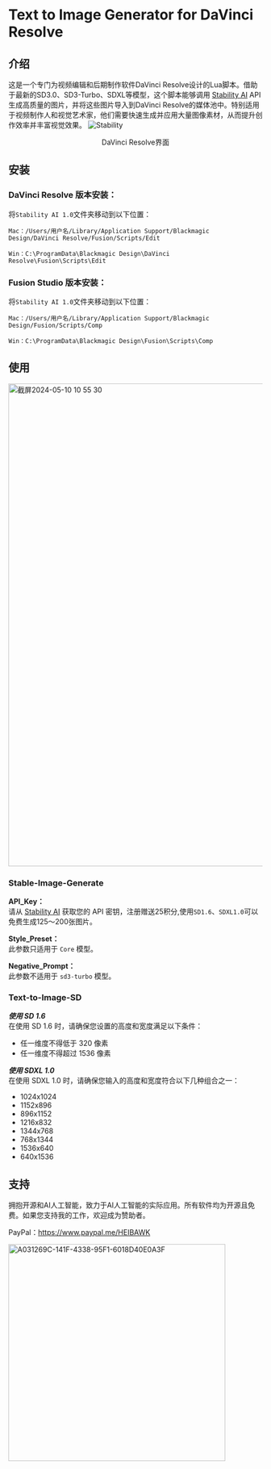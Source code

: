 # Text to Image Generator for DaVinci Resolve

## 介绍
这是一个专门为视频编辑和后期制作软件DaVinci Resolve设计的Lua脚本。借助于最新的SD3.0、SD3-Turbo、SDXL等模型，这个脚本能够调用 [Stability AI](https://stability.ai/) API生成高质量的图片，并将这些图片导入到DaVinci Resolve的媒体池中。特别适用于视频制作人和视觉艺术家，他们需要快速生成并应用大量图像素材，从而提升创作效率并丰富视觉效果。
![Stability](https://github.com/2445868686/Davinci-Resolve-SD-Text-to-Image/assets/50979290/a5e6a601-062a-45d1-9000-27c2f3746161)

<div align="center">
   DaVinci Resolve界面
</div>


## 安装
### DaVinci Resolve 版本安装：

将`Stability AI 1.0`文件夹移动到以下位置：

  `Mac：/Users/用户名/Library/Application Support/Blackmagic Design/DaVinci Resolve/Fusion/Scripts/Edit`
  
  `Win：C:\ProgramData\Blackmagic Design\DaVinci Resolve\Fusion\Scripts\Edit`

###  Fusion Studio 版本安装：
将`Stability AI 1.0`文件夹移动到以下位置：

  `Mac：/Users/用户名/Library/Application Support/Blackmagic Design/Fusion/Scripts/Comp`
  
  `Win：C:\ProgramData\Blackmagic Design\Fusion\Scripts\Comp`
## 使用
<img width="957" alt="截屏2024-05-10 10 55 30" src="https://github.com/2445868686/Davinci-Resolve-SD-Text-to-Image/assets/50979290/594d8780-f315-4f56-952e-58671561059a">




### Stable-Image-Generate
**API_Key：** <br>
请从  [Stability AI](https://stability.ai/)  获取您的 API 密钥，注册赠送25积分,使用`SD1.6`、`SDXL1.0`可以免费生成125～200张图片。 <br>

**Style_Preset：** <br>
此参数只适用于 `Core` 模型。 <br>

**Negative_Prompt：** <br>
此参数不适用于 `sd3-turbo` 模型。 <br>


### Text-to-Image-SD

***使用 SD 1.6***<br>
在使用 SD 1.6 时，请确保您设置的高度和宽度满足以下条件：

- 任一维度不得低于 320 像素
- 任一维度不得超过 1536 像素

***使用 SDXL 1.0***<br>
在使用 SDXL 1.0 时，请确保您输入的高度和宽度符合以下几种组合之一：
- 1024x1024
- 1152x896
- 896x1152
- 1216x832
- 1344x768
- 768x1344
- 1536x640
- 640x1536



## 支持
拥抱开源和AI人工智能，致力于AI人工智能的实际应用。所有软件均为开源且免费。如果您支持我的工作，欢迎成为赞助者。

PayPal：https://www.paypal.me/HEIBAWK

<img width="430" alt="A031269C-141F-4338-95F1-6018D40E0A3F" src="https://github.com/2445868686/Davinci-Resolve-SD-Text-to-Image/assets/50979290/a17d3ade-7486-4b3f-9b19-1d2d0c4b6945">
